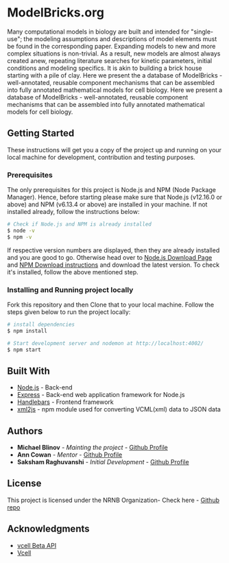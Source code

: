 # ModelBricks.org

Many computational models in biology are built and intended for "single-use"; the modeling assumptions and descriptions of model elements must be found in the corresponding paper. Expanding models to new and more complex situations is non-trivial. As a result, new models are almost always created anew, repeating literature searches for kinetic parameters, initial conditions and modeling specifics. It is akin to building a brick house starting with a pile of clay. Here we present the ​a database of ModelBricks - well-annotated, reusable component mechanisms that can be assembled into fully annotated mathematical models for cell biology. Here we present a database of ModelBricks - well-annotated, reusable component mechanisms that can be assembled into fully annotated mathematical models for cell biology.

## Getting Started

These instructions will get you a copy of the project up and running on your local machine for development, contribution and testing purposes.

### Prerequisites

The only prerequisites for this project is Node.js and NPM (Node Package Manager). Hence, before starting please make sure that Node.js (v12.16.0 or above) and NPM (v6.13.4 or above) are installed in your machine. 
If not installed already, follow the instructions below:

```bash
# Check if Node.js and NPM is already installed
$ node -v
$ npm -v
```
If respective version numbers are displayed, then they are already installed and you are good to go. Otherwise head over to [Node.js Download Page](https://nodejs.org/en/download/) and [NPM Download instructions](https://docs.npmjs.com/downloading-and-installing-node-js-and-npm ) and download the latest version. To check it's installed, follow the above mentioned step.

### Installing and Running project locally

Fork this repository and then Clone that to your local machine. Follow the steps given below to run the project locally:

```bash
# install dependencies
$ npm install

# Start development server and nodemon at http://localhost:4002/
$ npm start
```

## Built With

* [Node.js](http://www.dropwizard.io/1.0.2/docs/) - Back-end 
* [Express](https://rometools.github.io/rome/) - Back-end web application framework for Node.js
* [Handlebars](https://maven.apache.org/) - Frontend framework 
* [xml2js](https://maven.apache.org/) - npm module used for converting VCML(xml) data to JSON data


## Authors

* **Michael Blinov** - *Mainting the project* - [Github Profile](https://github.com/vcellmike)
* **Ann Cowan** - *Mentor* - [Github Profile](https://github.com/ACowan0105)
* **Saksham Raghuvanshi** - *Initial Development* - [Github Profile](https://github.com/sraghuvanshi)


## License

This project is licensed under the NRNB Organization- Check here - [Github repo](https://github.com/nrnb)

## Acknowledgments

* [vcell Beta API](https://vcellapi-beta.cam.uchc.edu:8080/biomodel?bmName=&bmId=&category=all&owner=ModelBrick&savedLow=&savedHigh=&startRow=1&maxRows=10&orderBy=date_desc)
* [Vcell](https://github.com/virtualcell/vcell)
